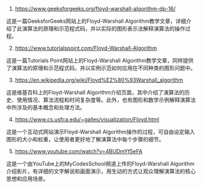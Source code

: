 

1. https://www.geeksforgeeks.org/floyd-warshall-algorithm-dp-16/

这是一篇GeeksforGeeks网站上的Floyd-Warshall Algorithm教学文章，详细介绍了此演算法的原理和示范程式码，并以实际的图形表示法解释演算法的操作过程。

2. https://www.tutorialspoint.com/Floyd-Warshall-Algorithm

这是一篇Tutorials Point网站上的Floyd-Warshall Algorithm教学文章，同样提供了演算法的原理和示范程式码，并以实例示范如何应用在不同种类的图形问题中。

3. https://en.wikipedia.org/wiki/Floyd%E2%80%93Warshall_algorithm

这是维基百科上的Floyd-Warshall Algorithm介绍页面，其中介绍了演算法的历史、使用情况、算法流程和时间复杂度等。此外，也有图形和数学示例解释演算法中所涉及的基本概念和处理方法。

4. https://www.cs.usfca.edu/~galles/visualization/Floyd.html

这是一个互动式网站演示Floyd-Warshall Algorithm操作的过程，可自由设定输入图形的大小和权重，让使用者更好地了解演算法中每个步骤的细节。

5. https://www.youtube.com/watch?v=4BUDmYf5eFA

这是一个由YouTube上的MyCodesSchool频道上传的Floyd-Warshall Algorithm介绍影片，有详细的文字解说和画面演示，用生动的方式让观众理解演算法的核心思想和应用场景。